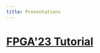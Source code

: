 ```yaml
---
title: Presentations
---
```


<!-- nav:
  tooltip: Archive of presentations and tutorials
  order: 4 -->

# [FPGA'23 Tutorial](./fpga23/index.html)